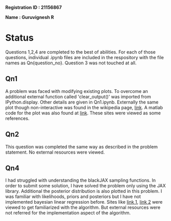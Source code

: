 **Registration ID : 21156867**

**Name : Guruvignesh R**

# Status
  Questions 1,2,4 are completed to the best of abilities. For each of those questions, individual .ipynb files are included in the respository with the file names as Qn{question_no}. Question 3 was not touched at all.
  
## Qn1
  A problem was faced with modifying existing plots. To overcome an additional external function called 'clear_output()' was imported from IPython.display. Other details are given in Qn1.ipynb. Externally the same plot though non-interactive was found in the wikipedia page, [link](https://en.wikipedia.org/wiki/Multivariate_normal_distribution#:~:text=In%20probability%20theory%20and%20statistics,normal%20distribution%20to%20higher%20dimensions).
A matlab code for the plot was also found at [link](https://commons.wikimedia.org/wiki/File:MultivariateNormal.png). These sites were viewed as some references.

## Qn2
  This question was completed the same way as described in the problem statement. No external resources were viewed.

## Qn4
  I had struggled with understanding the blackJAX sampling functions. In order to submit some solution, I have solved the problem only using the JAX library. Additional the posterior distribution is also plotted in this problem. I was familiar with likelihoods, priors and posteriors but I have not implemented bayesian linear regression before. Sites like [link 1](https://jessicastringham.net/2018/01/10/bayesian-linreg-plots/), [link 2](https://towardsdatascience.com/introduction-to-bayesian-linear-regression-e66e60791ea7) were viewed to get familiarized with the algorithm. But external resources were not referred for the implementation aspect of the algorithm.
